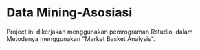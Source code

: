 # Data Mining-Asosiasi
Project ini dikerjakan menggunakan pemrograman Rstudio, dalam Metodenya menggunakan "Market Basket Analysis".
